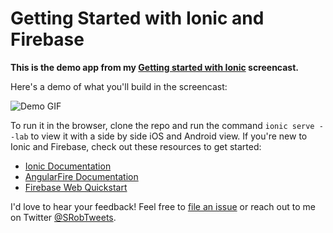 # Getting Started with Ionic and Firebase

**This is the demo app from my [Getting started with Ionic](http://youtu.be/zj8ZFV9vv9k) screencast.**

Here's a demo of what you'll build in the screencast:

![Demo GIF](ionic.gif)

To run it in the browser, clone the repo and run the command `ionic serve --lab` to view it with a side by side iOS and Android view. If you're new to Ionic and Firebase, check out these resources to get started:

* [Ionic Documentation](http://ionicframework.com/docs/)
* [AngularFire Documentation](https://www.firebase.com/docs/web/libraries/angular/)
* [Firebase Web Quickstart](https://www.firebase.com/docs/web/quickstart.html)

I'd love to hear your feedback! Feel free to [file an issue](https://github.com/sararob/ionic-fb-groceries/issues) or reach out to me on Twitter [@SRobTweets](https://twitter.com/srobtweets).